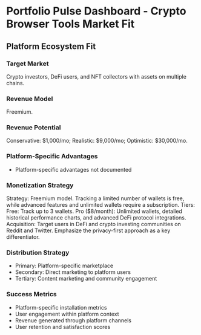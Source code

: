 # Portfolio Pulse Dashboard - Crypto Browser Tools Market Fit

## Platform Ecosystem Fit

### Target Market
Crypto investors, DeFi users, and NFT collectors with assets on multiple chains.

### Revenue Model
Freemium.

### Revenue Potential
Conservative: $1,000/mo; Realistic: $9,000/mo; Optimistic: $30,000/mo.

### Platform-Specific Advantages
- Platform-specific advantages not documented

### Monetization Strategy
Strategy: Freemium model. Tracking a limited number of wallets is free, while advanced features and unlimited wallets require a subscription. Tiers: Free: Track up to 3 wallets. Pro ($8/month): Unlimited wallets, detailed historical performance charts, and advanced DeFi protocol integrations. Acquisition: Target users in DeFi and crypto investing communities on Reddit and Twitter. Emphasize the privacy-first approach as a key differentiator.

### Distribution Strategy
- Primary: Platform-specific marketplace
- Secondary: Direct marketing to platform users
- Tertiary: Content marketing and community engagement

### Success Metrics
- Platform-specific installation metrics
- User engagement within platform context
- Revenue generated through platform channels
- User retention and satisfaction scores
